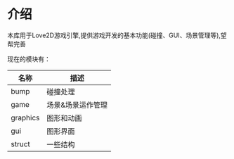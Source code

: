 # 介绍

本库用于Love2D游戏引擎,提供游戏开发的基本功能(碰撞、GUI、场景管理等),望帮完善

现在的模块有：

| 名称     | 描述              |
| -------- | ----------------- |
| bump     | 碰撞处理          |
| game     | 场景&场景运作管理 |
| graphics | 图形和动画        |
| gui      | 图形界面          |
| struct   | 一些结构          |

